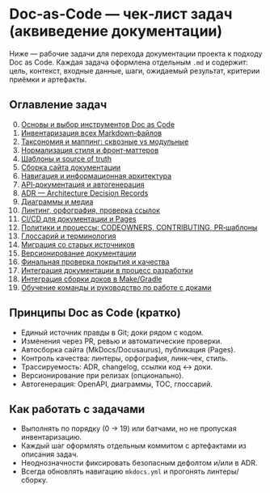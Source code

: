 # Doc‑as‑Code — чек‑лист задач (аквиведение документации)

Ниже — рабочие задачи для перехода документации проекта к подходу Doc as Code. Каждая задача оформлена отдельным `.md` и содержит: цель, контекст, входные данные, шаги, ожидаемый результат, критерии приёмки и артефакты.

## Оглавление задач
0. [Основы и выбор инструментов Doc as Code](./00-foundation-tooling.md)
1. [Инвентаризация всех Markdown‑файлов](./01-inventory.md)
2. [Таксономия и маппинг: сквозные vs модульные](./02-taxonomy-mapping.md)
3. [Нормализация стиля и фронт‑маттеров](./03-normalize-style-frontmatter.md)
4. [Шаблоны и source of truth](./04-templates-source-of-truth.md)
5. [Сборка сайта документации](./05-docs-site-build.md)
6. [Навигация и информационная архитектура](./06-navigation-ia.md)
7. [API‑документация и автогенерация](./07-api-autogen.md)
8. [ADR — Architecture Decision Records](./08-adr.md)
9. [Диаграммы и медиа](./09-diagrams-media.md)
10. [Линтинг, орфография, проверка ссылок](./10-lint-spell-links.md)
11. [CI/CD для документации и Pages](./11-ci-cd-pages.md)
12. [Политики и процессы: CODEOWNERS, CONTRIBUTING, PR‑шаблоны](./12-policies-processes.md)
13. [Глоссарий и терминология](./13-glossary-terminology.md)
14. [Миграция со старых источников](./14-migration.md)
15. [Версионирование документации](./15-versioning.md)
16. [Финальная проверка покрытия и качества](./16-final-quality-check.md)
17. [Интеграция документации в процесс разработки](./17-dev-process-integration.md)
18. [Интеграция сборки доков в Make/Gradle](./18-build-integration.md)
19. [Обучение команды и руководство по работе с доками](./19-team-enablement.md)

## Принципы Doc as Code (кратко)
- Единый источник правды в Git; доки рядом с кодом.
- Изменения через PR, ревью и автоматические проверки.
- Автосборка сайта (MkDocs/Docusaurus), публикация (Pages).
- Контроль качества: линтеры, орфография, линк‑чек, стиль.
- Трассируемость: ADR, changelog, ссылки код ↔ доки.
- Версионирование при релизах (опционально).
- Автогенерация: OpenAPI, диаграммы, TOC, глоссарий.

## Как работать с задачами
- Выполнять по порядку (0 → 19) или батчами, но не пропуская инвентаризацию.
- Каждый шаг оформлять отдельным коммитом с артефактами из описания задач.
- Неоднозначности фиксировать безопасным дефолтом и/или в ADR.
- Всегда обновлять навигацию `mkdocs.yml` и прогонять линтеры/сборку.
